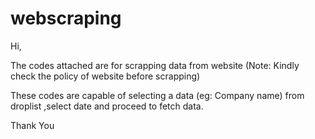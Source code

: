 # webscraping

Hi,

The codes attached are for scrapping data from website 
(Note:  Kindly check the policy of website before scrapping)

These codes are capable of selecting a data (eg: Company name) from droplist ,select date and proceed to fetch data.

Thank You


